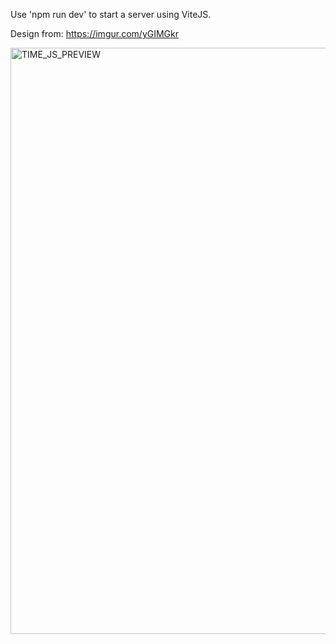 Use 'npm run dev' to start a server using ViteJS.

Design from: https://imgur.com/yGIMGkr

<img width="1919" height="938" alt="TIME_JS_PREVIEW" src="https://github.com/user-attachments/assets/4f5560f2-7604-49f3-8c1b-1abb6caf7bc5" />
